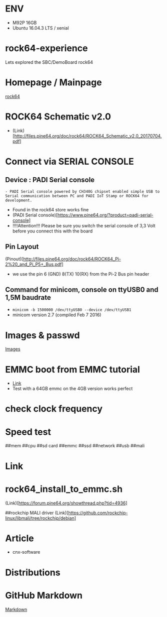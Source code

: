 # ENV
- M92P 16GB
- Ubuntu 16.04.3 LTS / xenial

# rock64-experience
Lets explored the SBC/DemoBoard rock64


# Homepage / Mainpage 
[rock64](https://www.pine64.org/?page_id=7147)

# ROCK64 Schematic v2.0 
- (Link)[http://files.pine64.org/doc/rock64/ROCK64_Schematic_v2.0_20170704.pdf]

# Connect via SERIAL CONSOLE
## Device : PADI Serial console
    - PADI Serial console powered by CH340G chipset enabled simple USB to Serial communication between PC and PADI IoT Stamp or ROCK64 for development. 
- Found in the rock64 store works fine
- (PADI Serial console)[https://www.pine64.org/?product=padi-serial-console]
- !!!!Attention!!! Please be sure you switch the serial console of 3,3 Volt before you connect this with the board   
## Pin Layout 
(Pinout)[http://files.pine64.org/doc/rock64/ROCK64_Pi-2%20_and_Pi_P5+_Bus.pdf]
- we use the pin 6 (GND) 8(TX) 10(RX) from the Pi-2 Bus pin header 
## Command for minicom, console on ttyUSB0 and 1,5M baudrate
 - ```minicom -b 1500000 /dev/ttyUSB0 --device /dev/ttyUSB1 ```
 - minicom version 2.7 (compiled Feb  7 2016)

# Images & passwd
[Images](http://wiki.pine64.org/index.php/ROCK64_Main_Page)

# EMMC boot from EMMC tutorial
- [Link](https://forum.pine64.org/showthread.php?tid=4924)
- Test with a 64GB emmc on the 4GB version works perfect

# check clock frequency 


# Speed test
##mem
##cpu
##sd card
##emmc
##ssd
##network
##usb
##mali

# Link

# rock64_install_to_emmc.sh
(Link)[https://forum.pine64.org/showthread.php?tid=4936]

##rockchip MALI driver
(Link)[https://github.com/rockchip-linux/libmali/tree/rockchip/debian]


# Article 
- cnx-software


# Distributions


# GitHub Markdown
[Markdown](https://guides.github.com/features/mastering-markdown/)